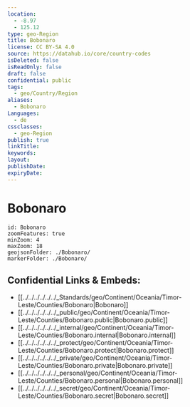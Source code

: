 ```yaml
---
location:
  - -8.97
  - 125.12
type: geo-Region
title: Bobonaro
license: CC BY-SA 4.0
source: https://datahub.io/core/country-codes
isDeleted: false
isReadOnly: false
draft: false
confidential: public
tags:
  - geo/Country/Region
aliases:
  - Bobonaro
Languages:
  - de
cssclasses:
  - geo-Region
publish: true
linkTitle:
keywords:
layout:
publishDate:
expiryDate:
---
```


# Bobonaro

```leaflet
id: Bobonaro
zoomFeatures: true 
minZoom: 4 
maxZoom: 18
geojsonFolder: ./Bobonaro/
markerFolder: ./Bobonaro/
```


## Confidential Links & Embeds: 
- [[../../../../../../_Standards/geo/Continent/Oceania/Timor-Leste/Counties/Bobonaro|Bobonaro]] 
- [[../../../../../../_public/geo/Continent/Oceania/Timor-Leste/Counties/Bobonaro.public|Bobonaro.public]] 
- [[../../../../../../_internal/geo/Continent/Oceania/Timor-Leste/Counties/Bobonaro.internal|Bobonaro.internal]] 
- [[../../../../../../_protect/geo/Continent/Oceania/Timor-Leste/Counties/Bobonaro.protect|Bobonaro.protect]] 
- [[../../../../../../_private/geo/Continent/Oceania/Timor-Leste/Counties/Bobonaro.private|Bobonaro.private]] 
- [[../../../../../../_personal/geo/Continent/Oceania/Timor-Leste/Counties/Bobonaro.personal|Bobonaro.personal]] 
- [[../../../../../../_secret/geo/Continent/Oceania/Timor-Leste/Counties/Bobonaro.secret|Bobonaro.secret]] 

